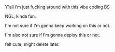 Y'all I'm just fucking around with this vibe coding BS

NGL, kinda fun.

I'm not sure if I'm gonna keep working on this or not.

I'm also not sure if I'm gonna deploy this or not.

felt cute, might delete later.